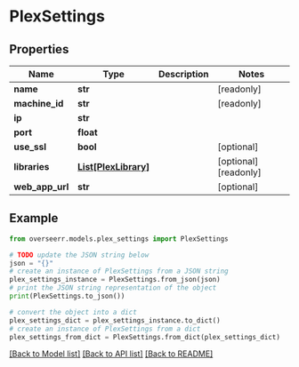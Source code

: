 # PlexSettings


## Properties

Name | Type | Description | Notes
------------ | ------------- | ------------- | -------------
**name** | **str** |  | [readonly] 
**machine_id** | **str** |  | [readonly] 
**ip** | **str** |  | 
**port** | **float** |  | 
**use_ssl** | **bool** |  | [optional] 
**libraries** | [**List[PlexLibrary]**](PlexLibrary.md) |  | [optional] [readonly] 
**web_app_url** | **str** |  | [optional] 

## Example

```python
from overseerr.models.plex_settings import PlexSettings

# TODO update the JSON string below
json = "{}"
# create an instance of PlexSettings from a JSON string
plex_settings_instance = PlexSettings.from_json(json)
# print the JSON string representation of the object
print(PlexSettings.to_json())

# convert the object into a dict
plex_settings_dict = plex_settings_instance.to_dict()
# create an instance of PlexSettings from a dict
plex_settings_from_dict = PlexSettings.from_dict(plex_settings_dict)
```
[[Back to Model list]](../README.md#documentation-for-models) [[Back to API list]](../README.md#documentation-for-api-endpoints) [[Back to README]](../README.md)


